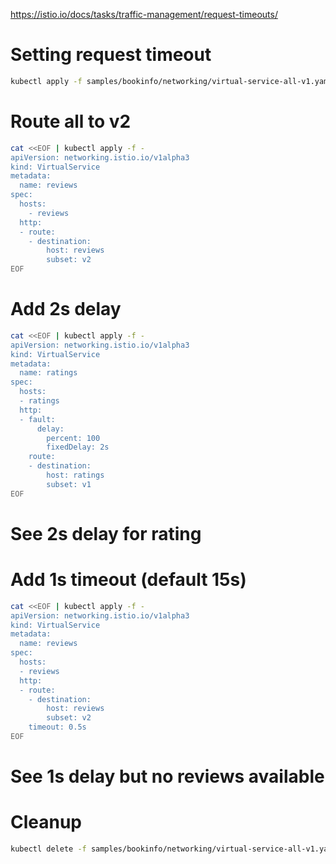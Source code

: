 https://istio.io/docs/tasks/traffic-management/request-timeouts/

# Setting request timeout
```bash
kubectl apply -f samples/bookinfo/networking/virtual-service-all-v1.yaml
```

# Route all to v2
```bash
cat <<EOF | kubectl apply -f -
apiVersion: networking.istio.io/v1alpha3
kind: VirtualService
metadata:
  name: reviews
spec:
  hosts:
    - reviews
  http:
  - route:
    - destination:
        host: reviews
        subset: v2
EOF
```

# Add 2s delay
```bash
cat <<EOF | kubectl apply -f -
apiVersion: networking.istio.io/v1alpha3
kind: VirtualService
metadata:
  name: ratings
spec:
  hosts:
  - ratings
  http:
  - fault:
      delay:
        percent: 100
        fixedDelay: 2s
    route:
    - destination:
        host: ratings
        subset: v1
EOF
```

# See 2s delay for rating

# Add 1s timeout (default 15s)
```bash
cat <<EOF | kubectl apply -f -
apiVersion: networking.istio.io/v1alpha3
kind: VirtualService
metadata:
  name: reviews
spec:
  hosts:
  - reviews
  http:
  - route:
    - destination:
        host: reviews
        subset: v2
    timeout: 0.5s
EOF
```

# See 1s delay but no reviews available

# Cleanup
```bash
kubectl delete -f samples/bookinfo/networking/virtual-service-all-v1.yaml
```